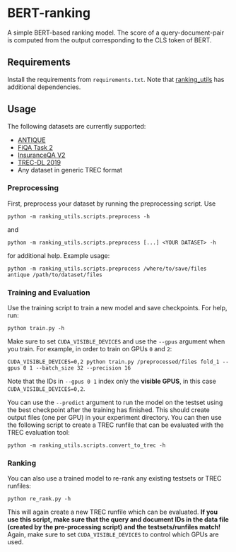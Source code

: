 # BERT-ranking
A simple BERT-based ranking model. The score of a query-document-pair is computed from the output corresponding to the CLS token of BERT.

## Requirements
Install the requirements from `requirements.txt`. Note that [ranking_utils](https://github.com/mrjleo/ranking-utils) has additional dependencies.

## Usage
The following datasets are currently supported:
* [ANTIQUE](https://ciir.cs.umass.edu/downloads/Antique/)
* [FiQA Task 2](https://sites.google.com/view/fiqa/home)
* [InsuranceQA V2](https://github.com/shuzi/insuranceQA)
* [TREC-DL 2019](https://microsoft.github.io/msmarco/TREC-Deep-Learning-2019)
* Any dataset in generic TREC format

### Preprocessing
First, preprocess your dataset by running the preprocessing script. Use
```
python -m ranking_utils.scripts.preprocess -h
```
and
```
python -m ranking_utils.scripts.preprocess [...] <YOUR DATASET> -h
```
for additional help. Example usage:
```
python -m ranking_utils.scripts.preprocess /where/to/save/files antique /path/to/dataset/files
```

### Training and Evaluation
Use the training script to train a new model and save checkpoints. For help, run:
```
python train.py -h
```
Make sure to set `CUDA_VISIBLE_DEVICES` and use the `--gpus` argument when you train. For example, in order to train on GPUs `0` and `2`:
```
CUDA_VISIBLE_DEVICES=0,2 python train.py /preprocessed/files fold_1 --gpus 0 1 --batch_size 32 --precision 16
```
Note that the IDs in `--gpus 0 1` index only the __visible GPUS__, in this case `CUDA_VISIBLE_DEVICES=0,2`.

You can use the `--predict` argument to run the model on the testset using the best checkpoint after the training has finished. This should create output files (one per GPU) in your experiment directory. You can then use the following script to create a TREC runfile that can be evaluated with the TREC evaluation tool:
```
python -m ranking_utils.scripts.convert_to_trec -h
```

### Ranking
You can also use a trained model to re-rank any existing testsets or TREC runfiles:
```
python re_rank.py -h
```
This will again create a new TREC runfile which can be evaluated. __If you use this script, make sure that the query and document IDs in the data file (created by the pre-processing script) and the testsets/runfiles match!__ Again, make sure to set `CUDA_VISIBLE_DEVICES` to control which GPUs are used.
